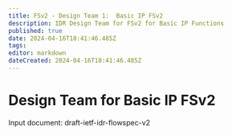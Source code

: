 ```yaml
---
title: FSv2 - Design Team 1:  Basic IP FSv2
description: IDR Design Team for FSv2 for Basic IP Functions 
published: true
date: 2024-04-16T18:41:46.485Z
tags: 
editor: markdown
dateCreated: 2024-04-16T18:41:46.485Z
---
```


# Design Team for Basic IP FSv2

Input document: 
draft-ietf-idr-flowspec-v2 
 